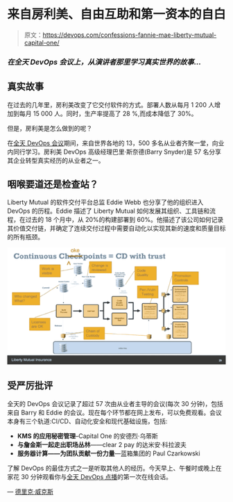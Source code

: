 # 来自房利美、自由互助和第一资本的自白

> 原文：<https://devops.com/confessions-fannie-mae-liberty-mutual-capital-one/>

### *在全天 DevOps 会议上，从演讲者那里学习真实世界的故事…*

## 真实故事

在过去的几年里，房利美改变了它交付软件的方式。部署人数从每月 1 200 人增加到每月 15 000 人。同时，生产率提高了 28 %,而成本降低了 30%。

但是，房利美是怎么做到的呢？

在[全天 DevOps 会议](https://www.sonatype.com/all-day-devops-on-demand)期间，来自世界各地的 13，500 多名从业者齐聚一堂，向业内同行学习。房利美 DevOps 高级经理巴里·斯奈德(Barry Snyder)是 57 名分享其企业转型真实经历的从业者之一。

## 咽喉要道还是检查站？

Liberty Mutual 的软件交付平台总监 Eddie Webb 也分享了他的组织进入 DevOps 的历程。Eddie 描述了 Liberty Mutual 如何发展其组织、工具链和流程，在过去的 18 个月中，从 20%的构建部署到 60%。他描述了该公司如何记录其价值交付链，并确定了连续交付过程中需要自动化以实现其新的速度和质量目标的所有瓶颈。

![Screen Shot 2016-12-05 at 11.35.04 AM.png](img/d1e498074acdb594b20ce6020bda9745.png)

## 受严厉批评

全天的 DevOps 会议记录了超过 57 次由从业者主导的会议(每次 30 分钟)，包括来自 Barry 和 Eddie 的会议。现在每个环节都在网上发布，可以免费观看。会议本身有三个轨道:CI/CD、自动化安全和现代基础设施，包括:

*   **KMS 的应用秘密管理**–Capital One 的安德烈·乌蒂斯
*   **与詹金斯一起走出职场丛林**——clear 2 pay 的达米安·科拉波夫
*   **服务器计算——为团队贡献一份力量**—蓝箱集团的 Paul Czarkowski

了解 DevOps 的最佳方式之一是听取其他人的经历。今天早上、午餐时或晚上在家花 30 分钟观看你与[全天 DevOps 点播](https://www.sonatype.com/all-day-devops-on-demand)的第一次在线会话。

— [德里克·威克斯](https://devops.com/author/derek-e-weeks/)